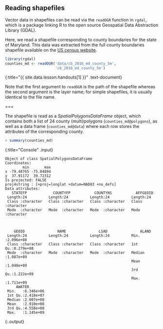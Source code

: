 ---
---

## Reading shapefiles

Vector data in shapefiles can be read via the `readOGR` function in `rgdal`,
which is a package linking R to the open source Geospatial Data Abstraction 
Library (GDAL).

Here, we read a shapefile corresponding to county boundaries for the state 
of Maryland. This data was extracted from the full county boundaries
shapefile available on the [US census website](https://www.census.gov/geo/maps-data/data/cbf/cbf_counties.html).



~~~r
library(rgdal)
counties_md <- readOGR('data/cb_2016_md_county_5m', 
                       'cb_2016_md_county_5m')
~~~
{:title="{{ site.data.lesson.handouts[1] }}" .text-document}


Note that the first argument to `readOGR` is the path of the shapefile 
whereas the second argument is the layer name; for simple shapefiles, it is
usually identical to the file name.

===

The shapefile is read as a *SpatialPolygonsDataFrame* object, which contains
both a list of 24 county (multi)polygons (`counties_md@polygons`), as well as a
data frame (`counties_md@data`) where each row stores the attributes of the
corresponding county.



~~~r
> summary(counties_md)
~~~
{:title="Console" .input}


~~~
Object of class SpatialPolygonsDataFrame
Coordinates:
        min       max
x -79.48765 -75.04894
y  37.91172  39.72312
Is projected: FALSE 
proj4string : [+proj=longlat +datum=NAD83 +no_defs]
Data attributes:
   STATEFP            COUNTYFP           COUNTYNS           AFFGEOID        
 Length:24          Length:24          Length:24          Length:24         
 Class :character   Class :character   Class :character   Class :character  
 Mode  :character   Mode  :character   Mode  :character   Mode  :character  
                                                                            
                                                                            
                                                                            
    GEOID               NAME               LSAD               ALAND          
 Length:24          Length:24          Length:24          Min.   :2.096e+08  
 Class :character   Class :character   Class :character   1st Qu.:8.279e+08  
 Mode  :character   Mode  :character   Mode  :character   Median :1.087e+09  
                                                          Mean   :1.048e+09  
                                                          3rd Qu.:1.222e+09  
                                                          Max.   :1.711e+09  
     AWATER         
 Min.   :6.346e+06  
 1st Qu.:2.418e+07  
 Median :2.007e+08  
 Mean   :2.910e+08  
 3rd Qu.:4.558e+08  
 Max.   :1.145e+09  
~~~
{:.output}

